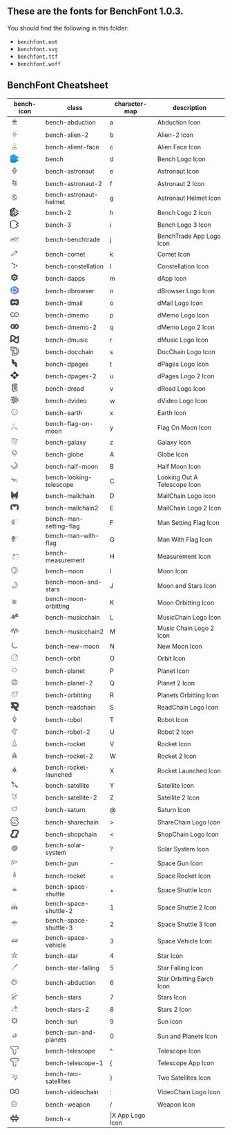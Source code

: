 ## These are the fonts for BenchFont 1.0.3.

You should find the following in this folder:

- `benchfont.eot`
- `benchfont.svg`
- `benchfont.ttf`
- `benchfont.woff`


## BenchFont Cheatsheet

| bench-icon | class | character-map | description |
|------------|-------|---------------|-------------|
|<img src="../../../icons/abduction.svg" width="20" height="20" alt="bench-abduction"/>|bench-abduction|a|Abduction Icon|
|<img src="../../../icons/alien-2.svg" width="20" height="20" alt="bench-abduction"/>|bench-alien-2|b|Alien-2 Icon|
|<img src="../../../icons/alien-face.svg" width="20" height="20" alt="bench-abduction"/>|bench-alient-face|c|Alien Face Icon|
|<img src="../../../icons/bench-2.svg" width="20" height="20" alt="bench"/>|bench|d|Bench Logo Icon|
|<img src="../../../icons/astronaut.svg" width="20" height="20" alt="bench-astronaut"/>|bench-astronaut|e|Astronaut Icon|
|<img src="../../../icons/astronaut-2.svg" width="20" height="20" alt="bench-abduction"/>|bench-astronaut-2|f|Astronaut 2 Icon|
|<img src="../../../icons/astronaut-helmet.svg" width="20" height="20" alt="bench-abduction"/>|bench-astronaut-helmet|g|Astronaut Helmet Icon|
|<img src="../../../icons/bench-6.svg" width="20" height="20" alt="bench-2"/>|bench-2|h|Bench Logo 2 Icon|
|<img src="../../../icons/bench-7.svg" width="20" height="20" alt="bench-3"/>|bench-3|i|Bench Logo 3 Icon|
|<img src="../../../icons/benchtrade.svg" width="20" height="20" alt="bench-abduction"/>|bench-benchtrade|j|BenchTrade App Logo Icon|
|<img src="../../../icons/comet.svg" width="20" height="20" alt="bench-abduction"/>|bench-comet|k|Comet Icon|
|<img src="../../../icons/constellation.svg" width="20" height="20" alt="bench-abduction"/>|bench-constellation|l|Constellation Icon|
|<img src="../../../icons/dapps.svg" width="20" height="20" alt="bench-abduction"/>|bench-dapps|m|dApp Icon|
|<img src="../../../icons/dbrowser.svg" width="20" height="20" alt="bench-abduction"/>|bench-dbrowser|n|dBrowser Logo Icon|
|<img src="../../../icons/dmail.svg" width="20" height="20" alt="bench-abduction"/>|bench-dmail|o|dMail Logo Icon|
|<img src="../../../icons/dmemo.svg" width="20" height="20" alt="bench-abduction"/>|bench-dmemo|p|dMemo Logo Icon|
|<img src="../../../icons/dmemo-2.svg" width="20" height="20" alt="bench-abduction"/>|bench-dmemo-2|q|dMemo Logo 2 Icon|
|<img src="../../../icons/dmusic.svg" width="20" height="20" alt="bench-abduction"/>|bench-dmusic|r|dMusic Logo Icon|
|<img src="../../../icons/docchain.svg" width="20" height="20" alt="bench-abduction"/>|bench-docchain|s|DocChain Logo Icon|
|<img src="../../../icons/dpages.svg" width="20" height="20" alt="bench-abduction"/>|bench-dpages|t|dPages Logo Icon|
|<img src="../../../icons/dpages-2.svg" width="20" height="20" alt="bench-abduction"/>|bench-dpages-2|u|dPages Logo 2 Icon|
|<img src="../../../icons/dread.svg" width="20" height="20" alt="bench-abduction"/>|bench-dread|v|dRead Logo Icon|
|<img src="../../../icons/dvideo.svg" width="20" height="20" alt="bench-abduction"/>|bench-dvideo|w|dVideo Logo Icon|
|<img src="../../../icons/earth.svg" width="20" height="20" alt="bench-abduction"/>|bench-earth|x|Earth Icon|
|<img src="../../../icons/flag-on-moon.svg" width="20" height="20" alt="bench-abduction"/>|bench-flag-on-moon|y|Flag On Moon Icon|
|<img src="../../../icons/galaxy.svg" width="20" height="20" alt="bench-abduction"/>|bench-galaxy|z|Galaxy Icon|
|<img src="../../../icons/globe.svg" width="20" height="20" alt="bench-abduction"/>|bench-globe|A|Globe Icon|
|<img src="../../../icons/half-moon.svg" width="20" height="20" alt="bench-abduction"/>|bench-half-moon|B|Half Moon Icon|
|<img src="../../../icons/looking-telescope.svg" width="20" height="20" alt="bench-abduction"/>|bench-looking-telescope|C|Looking Out A Telescope Icon|
|<img src="../../../icons/mailchain.svg" width="20" height="20" alt="bench-abduction"/>|bench-mailchain|D|MailChain Logo Icon|
|<img src="../../../icons/mailchain2.svg" width="20" height="20" alt="bench-abduction"/>|bench-mailchain2|E|MailChain Logo 2 Icon|
|<img src="../../../icons/man-setting-flag.svg" width="20" height="20" alt="bench-abduction"/>|bench-man-setting-flag|F|Man Setting Flag Icon|
|<img src="../../../icons/man-with-flag.svg" width="20" height="20" alt="bench-abduction"/>|bench-man-with-flag|G|Man With Flag Icon|
|<img src="../../../icons/measurement.svg" width="20" height="20" alt="bench-abduction"/>|bench-measurement|H|Measurement Icon|
|<img src="../../../icons/moon.svg" width="20" height="20" alt="bench-abduction"/>|bench-moon|I|Moon Icon|
|<img src="../../../icons/moon-and-stars.svg" width="20" height="20" alt="bench-abduction"/>|bench-moon-and-stars|J|Moon and Stars Icon|
|<img src="../../../icons/moon-orbitting.svg" width="20" height="20" alt="bench-abduction"/>|bench-moon-orbitting|K|Moon Orbitting Icon|
|<img src="../../../icons/musicchain.svg" width="20" height="20" alt="bench-abduction"/>|bench-musicchain|L|MusicChain Logo Icon|
|<img src="../../../icons/musicchain2.svg" width="20" height="20" alt="bench-abduction"/>|bench-musicchain2|M|Music Chain Logo 2 Icon|
|<img src="../../../icons/new-moon.svg" width="20" height="20" alt="bench-abduction"/>|bench-new-moon|N|New Moon Icon|
|<img src="../../../icons/orbit.svg" width="20" height="20" alt="bench-abduction"/>|bench-orbit|O|Orbit Icon|
|<img src="../../../icons/planet.svg" width="20" height="20" alt="bench-abduction"/>|bench-planet|P|Planet Icon|
|<img src="../../../icons/planet-2.svg" width="20" height="20" alt="bench-abduction"/>|bench-planet-2|Q|Planet 2 Icon|
|<img src="../../../icons/planets-orbitting.svg" width="20" height="20" alt="bench-abduction"/>|bench-orbitting|R|Planets Orbitting Icon|
|<img src="../../../icons/readchain.svg" width="20" height="20" alt="bench-abduction"/>|bench-readchain|S|ReadChain Logo Icon|
|<img src="../../../icons/robot.svg" width="20" height="20" alt="bench-abduction"/>|bench-robot|T|Robot Icon|
|<img src="../../../icons/robot-2.svg" width="20" height="20" alt="bench-abduction"/>|bench-robot-2|U|Robot 2 Icon|
|<img src="../../../icons/rocket.svg" width="20" height="20" alt="bench-abduction"/>|bench-rocket|V|Rocket Icon|
|<img src="../../../icons/rocket-2.svg" width="20" height="20" alt="bench-abduction"/>|bench-rocket-2|W|Rocket 2 Icon|
|<img src="../../../icons/rocket-launched.svg" width="20" height="20" alt="bench-abduction"/>|bench-rocket-launched|X|Rocket Launched Icon|
|<img src="../../../icons/satellite.svg" width="20" height="20" alt="bench-abduction"/>|bench-satellite|Y|Satellite Icon|
|<img src="../../../icons/satellite-2.svg" width="20" height="20" alt="bench-abduction"/>|bench-satellite-2|Z|Satellite 2 Icon|
|<img src="../../../icons/saturn.svg" width="20" height="20" alt="bench-abduction"/>|bench-saturn|@|Saturn Icon|
|<img src="../../../icons/sharechain.svg" width="20" height="20" alt="bench-abduction"/>|bench-sharechain|>|ShareChain Logo Icon|
|<img src="../../../icons/shopchain.svg" width="20" height="20" alt="bench-abduction"/>|bench-shopchain|<|ShopChain Logo Icon|
|<img src="../../../icons/solar-system.svg" width="20" height="20" alt="bench-abduction"/>|bench-solar-system|?|Solar System Icon|
|<img src="../../../icons/space-gun.svg" width="20" height="20" alt="bench-abduction"/>|bench-gun|-|Space Gun Icon|
|<img src="../../../icons/space-rocket.svg" width="20" height="20" alt="bench-abduction"/>|bench-rocket|=|Space Rocket Icon|
|<img src="../../../icons/space-shuttle.svg" width="20" height="20" alt="bench-abduction"/>|bench-space-shuttle|+|Space Shuttle Icon|
|<img src="../../../icons/space-shuttle-2.svg" width="20" height="20" alt="bench-abduction"/>|bench-space-shuttle-2|1|Space Shuttle 2 Icon|
|<img src="../../../icons/space-shuttle-3.svg" width="20" height="20" alt="bench-abduction"/>|bench-space-shuttle-3|2|Space Shuttle 3 Icon|
|<img src="../../../icons/space-vehicle.svg" width="20" height="20" alt="bench-abduction"/>|bench-space-vehicle|3|Space Vehicle Icon|
|<img src="../../../icons/star.svg" width="20" height="20" alt="bench-abduction"/>|bench-star|4|Star Icon|
|<img src="../../../icons/star-falling.svg" width="20" height="20" alt="bench-abduction"/>|bench-star-falling|5|Star Falling Icon|
|<img src="../../../icons/star-orbitting-earth.svg" width="20" height="20" alt="bench-star-orbitting-earth"/>|bench-abduction|6|Star Orbitting Earch Icon|
|<img src="../../../icons/stars.svg" width="20" height="20" alt="bench-abduction"/>|bench-stars|7|Stars Icon|
|<img src="../../../icons/stars-2.svg" width="20" height="20" alt="bench-abduction"/>|bench-stars-2|8|Stars 2 Icon|
|<img src="../../../icons/sun.svg" width="20" height="20" alt="bench-abduction"/>|bench-sun|9|Sun Icon|
|<img src="../../../icons/sun-and-planets.svg" width="20" height="20" alt="bench-abduction"/>|bench-sun-and-planets|0|Sun and Planets Icon|
|<img src="../../../icons/telescope.svg" width="20" height="20" alt="bench-abduction"/>|bench-telescope|^|Telescope Icon|
|<img src="../../../icons/telescope.svg" width="20" height="20" alt="bench-abduction"/>|bench-telescope-1|{|Telescope App Icon|
|<img src="../../../icons/two-satellites.svg" width="20" height="20" alt="bench-abduction"/>|bench-two-satellites|}|Two Satellites Icon|
|<img src="../../../icons/videochain.svg" width="20" height="20" alt="bench-abduction"/>|bench-videochain|:|VideoChain Logo Icon|
|<img src="../../../icons/weapon.svg" width="20" height="20" alt="bench-abduction"/>|bench-weapon|/|Weapon Icon|
|<img src="../../../icons/x.svg" width="20" height="20" alt="bench-abduction"/>|bench-x|\|X App Logo Icon|
